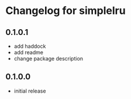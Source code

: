 # Changelog for simplelru

## 0.1.0.1

* add haddock
* add readme
* change package description

## 0.1.0.0

* initial release
